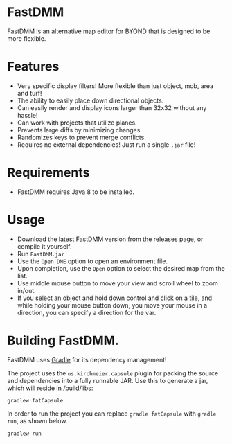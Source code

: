 # FastDMM

FastDMM is an alternative map editor for BYOND that is designed to be more flexible.

# Features

- Very specific display filters! More flexible than just object, mob, area and turf!
- The ability to easily place down directional objects.
- Can easily render and display icons larger than 32x32 without any hassle!
- Can work with projects that utilize planes.
- Prevents large diffs by minimizing changes.
- Randomizes keys to prevent merge conflicts.
- Requires no external dependencies! Just run a single `.jar` file!

# Requirements

- FastDMM requires Java 8 to be installed.

# Usage

- Download the latest FastDMM version from the releases page, or compile it yourself.
- Run `FastDMM.jar`
- Use the `Open DME` option to open an environment file.
- Upon completion, use the `Open` option to select the desired map from the list.
- Use middle mouse button to move your view and scroll wheel to zoom in/out.
- If you select an object and hold down control and click on a tile, and while holding your mouse button down, you move your mouse in a direction, you can specify a direction for the var.

# Building FastDMM.

FastDMM uses [Gradle](https://docs.gradle.org/current/userguide/userguide.html) for its dependency management!

The project uses the `us.kirchmeier.capsule` plugin for packing the source and dependencies into a fully runnable JAR. Use this to generate a jar, which will reside in /build/libs:

```
gradlew fatCapsule
```

In order to run the project you can replace `gradle fatCapsule` with `gradle run`, as shown below.

```
gradlew run
```